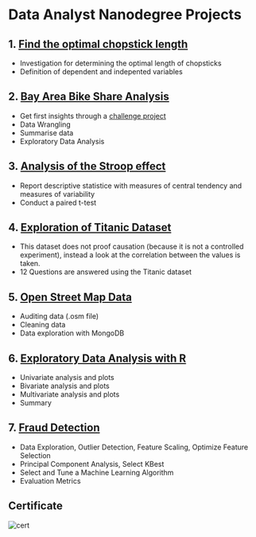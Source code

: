 # Data Analyst Nanodegree Projects

## 1. [Find the optimal chopstick length](https://github.com/BarbaraJoebstl/da00_chopstick_data_analysis)
- Investigation for determining the optimal length of chopsticks
- Definition of dependent and indepented variables

## 2. [Bay Area Bike Share Analysis](https://github.com/BarbaraJoebstl/da0_babs_data_analysis)
- Get first insights through a [challenge project](http://thfield.github.io/babs/index.html)
- Data Wrangling
- Summarise data
- Exploratory Data Analysis

## 3. [Analysis of the Stroop effect](https://github.com/BarbaraJoebstl/da1_stroop_effect_analysis)
- Report descriptive statistice with measures of central tendency and measures of variability
- Conduct a paired t-test

## 4. [Exploration of Titanic Dataset](https://github.com/BarbaraJoebstl/da2_the_unsinkable_titanic)
- This dataset does not proof causation (because it is not a controlled experiment), instead a look at the correlation between the values is taken.
- 12 Questions are answered using the Titanic dataset

## 5. [Open Street Map Data](https://github.com/BarbaraJoebstl/da3_open_street_map)
- Auditing data (.osm file)
- Cleaning data
- Data exploration with MongoDB

## 6. [Exploratory Data Analysis with R](https://github.com/BarbaraJoebstl/da4_eda_loans)
- Univariate analysis and plots
- Bivariate analysis and plots
- Multivariate analysis and plots
- Summary

## 7. [Fraud Detection](https://github.com/BarbaraJoebstl/da5_fraud_detection)
- Data Exploration, Outlier Detection, Feature Scaling, Optimize Feature Selection
- Principal Component Analysis, Select KBest
- Select and Tune a Machine Learning Algorithm
- Evaluation Metrics

## Certificate
![cert](https://user-images.githubusercontent.com/6280553/35184031-2a4789d2-fdf0-11e7-97ff-548f8d414cf7.jpg)
